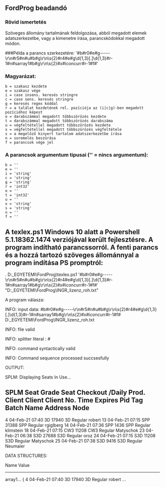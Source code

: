 ## FordProg beadandó

### Rövid ismertetés
Szöveges állomány tartalmának feldolgozása, abból megadott elemek adatszerkezetbe, vagy a kimenetre írása, parancskódokkal megadott módon.

###Példa a parancs szerkezetére:
'#b#r0#e#g-----\r\n#r5#n#u#b#g\r\n\s{2}#r4#e#g\d{1,3}[.]\d{1,3}#r-1#n#sarray1#b#g\r\n\s{2}#x#iconcurr#r-1#f#'

### Magyarázat:  
	b = szakasz kezdete
	e = szakasz vége
	i = case insens. keresés stringre
	c = case sens. keresés stringre
	g = keresés regex kóddal
	r = a találat kezdetének rel. pozíciója az (i|c|g)-ben megadott pozícióhoz képest
	o = darabszámmal megadott többszörözés kezdete 
	t = darabszámmal megadott többszörözés darabszáma
	u = végfeltétellel megadott többszörözés kezdete
	x = végfeltétellel megadott többszörözés végfeltétele
	s = a megelőző kinyert tartalom adatszerkezetbe írása
	n = soremelés beszúrása
	f = parancsok vége jel

### A parancsok argumentum tipusai ('' = nincs argumentum):

	b = ''
	e = ''
	i = 'string'
	c = 'string'
	g = 'string'
	r = 'int32'
	o = ''
	t = 'int32'
	u = ''
	x = 'string'
	s = 'string'
	n = ''
	f = ''

## A texlex.ps1 Windows 10 alatt a Powershell 5.1.18362.1474 verziójával került fejlesztésre. A program indítható parancssorról. A fenti parancs és a hozzá tartozó szöveges állománnyal a program indítása PS promptról:  
. D:\_EGYETEMI\FordProg\texlex.ps1 '#b#r0#e#g-----\r\n#r5#n#u#b#g\r\n\s{2}#r4#e#g\d{1,3}[.]\d{1,3}#r-1#n#sarray1#b#g\r\n\s{2}#x#iconcurr#r-1#f#' "D:\_EGYETEMI\FordProg\INGR_lizenz_roh.txt"
 
A program válasza:  
  
INFO:  input data:   #b#r0#e#g-----\r\n#r5#n#u#b#g\r\n\s{2}#r4#e#g\d{1,3}[.]\d{1,3}#r-1#n#sarray1#b#g\r\n\s{2}#x#iconcurr#r-1#f#  
   D:\_EGYETEMI\FordProg\INGR_lizenz_roh.txt  
  
   INFO:  file valid  
  
   INFO:  splitter literal :  #  
  
   INFO:  command syntactically valid  
  
   INFO:  Command sequence processed succsesfully  
  
   OUTPUT:  

SPLM: Displaying Seats In Use...

SPLM             Seat Grade
Seat Checkout      /Daily       Prod.         Client     Client          Client
No.  Time          Expires Pid  Tag   Batch   Name       Address         Node
--------------------------------------------------------------------------------
 4 04-Feb-21 07:40 3D    17940 3D   Regular  robert
13 04-Feb-21 07:15 SPP   31388 SPP  Regular  rgiglberg
14 04-Feb-21 07:36 SPP   1436 SPP  Regular  klimstein
18 04-Feb-21 07:15 CW3   11208 CW3  Regular  Matyschok
23 04-Feb-21 06:38 S3D   27688 S3D  Regular  oroz
24 04-Feb-21 07:15 S3D   11208 S3D  Regular  Matyschok
25 04-Feb-21 07:38 S3D   9416 S3D  Regular  Neumaier


   DATA STRUCTURES:


Name                           Value
----                           -----
array1...                      { 4 04-Feb-21 07:40 3D    17940 3D   Regular  robert     ...